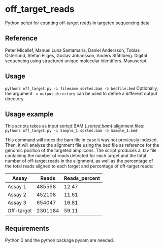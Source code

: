 # off_target_reads
Python script for counting off-target reads in targeted sequencing data

## Reference
Peter Micallef, Manuel Luna Santamaría, Daniel Andersson, Tobias Österlund, Stefan Filges, Gustav Johansson, Anders Ståhlberg. Digital sequencing using structured unique molecular identifiers. Manuscript

## Usage
`python3 off_target.py -i filename.sorted.bam -b bedfile.bed`
Optionally, the argument `-o output_directory` can be used to define a different output directory.

## Usage example
This scripts takes as input sorted BAM (*.sorted.bam*) alignment files:
`python3 off_target.py -i Sample_1.sorted.bam -b Sample_1.bed`

This command will index the bam file in case it was not previously indexed. Then, it will analyze the alignment file using the bed file as reference for the genomic position of the targeted amplicons. The script produces a *.tsv* file containing the number of reads detected for each target and the total number of off-target reads in the alignment, as well as the percentage of the total reads aligned to each target and percentage of off-target reads:

|Assay|Reads|Reads_percent|
|---|---|---|
|Assay 1|485558|12.47|
|Assay 2|452108|11.61|
|Assay 3|654047|16.81|
|Off-target|2301184|59.11|

## Requirements
Python 3 and the python package pysam are needed.

